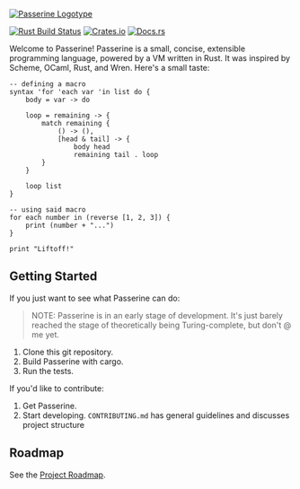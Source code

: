 [![Passerine Logotype](https://raw.githubusercontent.com/vrtbl/passerine/master/Logotype.png)](https://passerine.io)

[![Rust Build Status](https://github.com/vrtbl/passerine/workflows/Rust/badge.svg)](https://github.com/vrtbl/passerine/actions)
[![Crates.io](https://img.shields.io/crates/v/passerine.svg)](https://crates.io/crates/passerine)
[![Docs.rs](https://docs.rs/passerine/badge.svg)](https://docs.rs/passerine)

Welcome to Passerine!
Passerine is a small, concise, extensible programming language, powered by a VM written in Rust.
It was inspired by Scheme, OCaml, Rust, and Wren.
Here's a small taste:

```
-- defining a macro
syntax 'for 'each var 'in list do {
    body = var -> do

    loop = remaining -> {
        match remaining {
            () -> (),
            [head & tail] -> {
                body head
                remaining tail . loop
        }
    }

    loop list
}

-- using said macro
for each number in (reverse [1, 2, 3]) {
    print (number + "...")
}

print "Liftoff!"
```

## Getting Started
If you just want to see what Passerine can do:

> NOTE: Passerine is in an early stage of development.
It's just barely reached the stage of theoretically being Turing-complete,
but don't @ me yet.

1. Clone this git repository.
2. Build Passerine with cargo.
3. Run the tests.

If you'd like to contribute:

1. Get Passerine.
2. Start developing.
   `CONTRIBUTING.md` has general guidelines and discusses project structure

## Roadmap
See the [Project Roadmap](https://github.com/vrtbl/passerine/projects/1).
